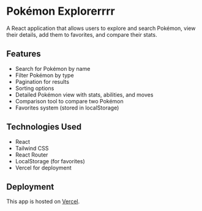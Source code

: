 # Pokémon Explorerrrr

A React application that allows users to explore and search Pokémon, view their details, add them to favorites, and compare their stats.

## Features
- Search for Pokémon by name
- Filter Pokémon by type
- Pagination for results
- Sorting options
- Detailed Pokémon view with stats, abilities, and moves
- Comparison tool to compare two Pokémon
- Favorites system (stored in localStorage)

## Technologies Used
- React
- Tailwind CSS
- React Router
- LocalStorage (for favorites)
- Vercel for deployment



## Deployment

This app is hosted on [Vercel](https://vercel.com).




